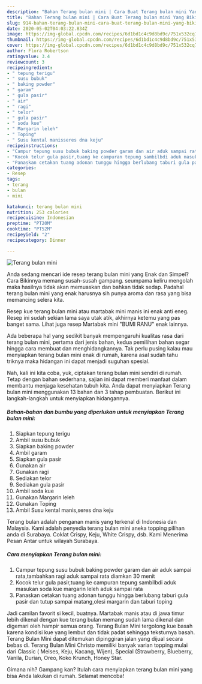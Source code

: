 ```yaml
---
description: "Bahan Terang bulan mini | Cara Buat Terang bulan mini Yang Bikin Ngiler"
title: "Bahan Terang bulan mini | Cara Buat Terang bulan mini Yang Bikin Ngiler"
slug: 914-bahan-terang-bulan-mini-cara-buat-terang-bulan-mini-yang-bikin-ngiler
date: 2020-05-02T04:03:22.834Z
image: https://img-global.cpcdn.com/recipes/6d1bd1c4c9d8bd9c/751x532cq70/terang-bulan-mini-foto-resep-utama.jpg
thumbnail: https://img-global.cpcdn.com/recipes/6d1bd1c4c9d8bd9c/751x532cq70/terang-bulan-mini-foto-resep-utama.jpg
cover: https://img-global.cpcdn.com/recipes/6d1bd1c4c9d8bd9c/751x532cq70/terang-bulan-mini-foto-resep-utama.jpg
author: Flora Robertson
ratingvalue: 3.4
reviewcount: 3
recipeingredient:
- " tepung terigu"
- " susu bubuk"
- " baking powder"
- " garam"
- " gula pasir"
- " air"
- " ragi"
- " telor"
- " gula pasir"
- " soda kue"
- " Margarin leleh"
- " Toping"
- " Susu kental manisseres dna keju"
recipeinstructions:
- "Campur tepung susu bubuk baking powder garam dan air aduk sampai rata,tambahkan ragi aduk sampai rata diamkan 30 menit"
- "Kocok telur gula pasir,tuang ke campuran tepung sambilbdi aduk masukan soda kue margarin leleh aduk sampai rata"
- "Panaskan cetakan tuang adonan tunggu hingga berlubang taburi gula pasir dan tutup sampai matang,olesi margarin dan taburi toping"
categories:
- Resep
tags:
- terang
- bulan
- mini

katakunci: terang bulan mini 
nutrition: 253 calories
recipecuisine: Indonesian
preptime: "PT20M"
cooktime: "PT52M"
recipeyield: "2"
recipecategory: Dinner

---
```



![Terang bulan mini](https://img-global.cpcdn.com/recipes/6d1bd1c4c9d8bd9c/751x532cq70/terang-bulan-mini-foto-resep-utama.jpg)

Anda sedang mencari ide resep terang bulan mini yang Enak dan Simpel? Cara Bikinnya memang susah-susah gampang. seumpama keliru mengolah maka hasilnya tidak akan memuaskan dan bahkan tidak sedap. Padahal terang bulan mini yang enak harusnya sih punya aroma dan rasa yang bisa memancing selera kita.

Resep kue terang bulan mini atau martabak mini manis ini enak anti eneg. Resep ini sudah sekian lama saya utak atik, akhirnya ketemu yang pas banget sama. Lihat juga resep Martabak mini &#34;BUMI RANU&#34; enak lainnya.

Ada beberapa hal yang sedikit banyak mempengaruhi kualitas rasa dari terang bulan mini, pertama dari jenis bahan, kedua pemilihan bahan segar hingga cara membuat dan menghidangkannya. Tak perlu pusing kalau mau menyiapkan terang bulan mini enak di rumah, karena asal sudah tahu triknya maka hidangan ini dapat menjadi suguhan spesial.


Nah, kali ini kita coba, yuk, ciptakan terang bulan mini sendiri di rumah. Tetap dengan bahan sederhana, sajian ini dapat memberi manfaat dalam membantu menjaga kesehatan tubuh kita. Anda dapat menyiapkan Terang bulan mini menggunakan 13 bahan dan 3 tahap pembuatan. Berikut ini langkah-langkah untuk menyiapkan hidangannya.

<!--inarticleads1-->

##### Bahan-bahan dan bumbu yang diperlukan untuk menyiapkan Terang bulan mini:

1. Siapkan  tepung terigu
1. Ambil  susu bubuk
1. Siapkan  baking powder
1. Ambil  garam
1. Siapkan  gula pasir
1. Gunakan  air
1. Gunakan  ragi
1. Sediakan  telor
1. Sediakan  gula pasir
1. Ambil  soda kue
1. Gunakan  Margarin leleh
1. Gunakan  Toping
1. Ambil  Susu kental manis,seres dna keju


Terang bulan adalah penganan manis yang terkenal di Indonesia dan Malaysia. Kami adalah penyedia terang bulan mini aneka topping pilihan anda di Surabaya. Coklat Crispy, Keju, White Crispy, dsb. Kami Menerima Pesan Antar untuk wilayah Surabaya. 

<!--inarticleads2-->

##### Cara menyiapkan Terang bulan mini:

1. Campur tepung susu bubuk baking powder garam dan air aduk sampai rata,tambahkan ragi aduk sampai rata diamkan 30 menit
1. Kocok telur gula pasir,tuang ke campuran tepung sambilbdi aduk masukan soda kue margarin leleh aduk sampai rata
1. Panaskan cetakan tuang adonan tunggu hingga berlubang taburi gula pasir dan tutup sampai matang,olesi margarin dan taburi toping


Jadi camilan favorit si kecil, buatnya. Martabak manis atau di jawa timur lebih dikenal dengan kue terang bulan memang sudah lama dikenal dan digemari oleh hampir semua orang. Terang Bulan Mini tergolong kue basah karena kondisi kue yang lembut dan tidak padat sehingga teksturnya basah. Terang Bulan Mini dapat ditemukan dipinggiran jalan yang dijual secara bebas di. Terang Bulan Mini Christo memiliki banyak varian topping mulai dari Classic ( Meises, Keju, Kacang, Wijen), Special (Strawberry, Blueberry, Vanila, Durian, Oreo, Koko Krunch, Honey Star. 

Gimana nih? Gampang kan? Itulah cara menyiapkan terang bulan mini yang bisa Anda lakukan di rumah. Selamat mencoba!
